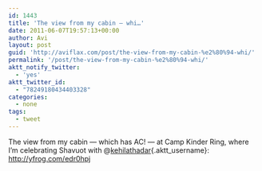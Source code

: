 ```yaml
---
id: 1443
title: 'The view from my cabin — whi…'
date: 2011-06-07T19:57:13+00:00
author: Avi
layout: post
guid: 'http://aviflax.com/post/the-view-from-my-cabin-%e2%80%94-whi/'
permalink: '/post/the-view-from-my-cabin-%e2%80%94-whi/'
aktt_notify_twitter:
  - 'yes'
aktt_twitter_id:
  - "78249180434403328"
categories:
  - none
tags:
  - tweet
---
```

The view from my cabin — which has AC! — at Camp Kinder Ring, where I’m celebrating Shavuot with @[kehilathadar](http://twitter.com/kehilathadar){.aktt_username}: <a href="http://yfrog.com/edr0hpj" rel="nofollow">http://yfrog.com/edr0hpj</a>